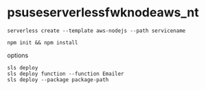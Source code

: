 # psuseserverlessfwknodeaws_nt
```
serverless create --template aws-nodejs --path servicename
```

```
npm init && npm install 
```

options
```
sls deploy
sls deploy function --function Emailer
sls deploy --package package-path
```
